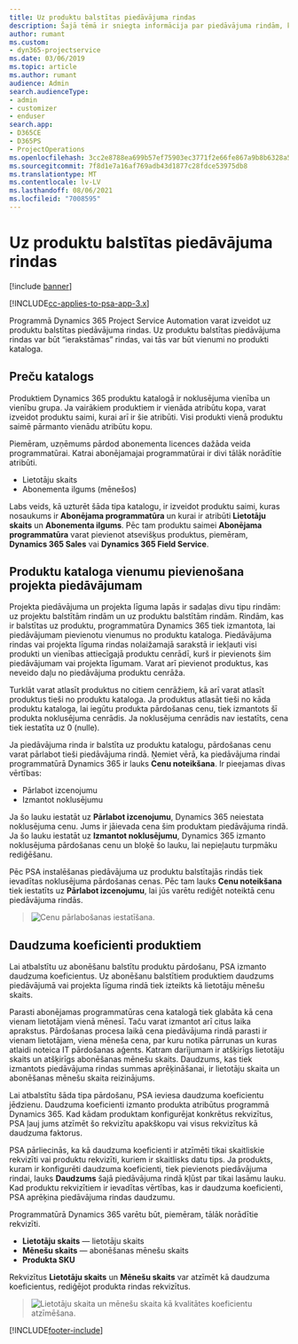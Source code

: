```yaml
---
title: Uz produktu balstītas piedāvājuma rindas
description: Šajā tēmā ir sniegta informācija par piedāvājuma rindām, kuras ir balstītas uz produktu.
author: rumant
ms.custom:
- dyn365-projectservice
ms.date: 03/06/2019
ms.topic: article
ms.author: rumant
audience: Admin
search.audienceType:
- admin
- customizer
- enduser
search.app:
- D365CE
- D365PS
- ProjectOperations
ms.openlocfilehash: 3cc2e8788ea699b57ef75903ec3771f2e66fe867a9b8b6328a55b484eb13ede4
ms.sourcegitcommit: 7f8d1e7a16af769adb43d1877c28fdce53975db8
ms.translationtype: MT
ms.contentlocale: lv-LV
ms.lasthandoff: 08/06/2021
ms.locfileid: "7008595"
---
```

# <a name="product-based-quote-lines"></a>Uz produktu balstītas piedāvājuma rindas

[!include [banner](../includes/psa-now-project-operations.md)]

[!INCLUDE[cc-applies-to-psa-app-3.x](../includes/cc-applies-to-psa-app-3x.md)]


Programmā Dynamics 365 Project Service Automation varat izveidot uz produktu balstītas piedāvājuma rindas. Uz produktu balstītas piedāvājuma rindas var būt “ierakstāmas” rindas, vai tās var būt vienumi no produkti kataloga.

## <a name="product-catalog"></a>Preču katalogs

Produktiem Dynamics 365 produktu katalogā ir noklusējuma vienība un vienību grupa. Ja vairākiem produktiem ir vienāda atribūtu kopa, varat izveidot produktu saimi, kurai arī ir šie atribūti. Visi produkti vienā produktu saimē pārmanto vienādu atribūtu kopu.

Piemēram, uzņēmums pārdod abonementa licences dažāda veida programmatūrai. Katrai abonējamajai programmatūrai ir divi tālāk norādītie atribūti.

- Lietotāju skaits 
- Abonementa ilgums (mēnešos)

Labs veids, kā uzturēt šāda tipa katalogu, ir izveidot produktu saimi, kuras nosaukums ir **Abonējama programmatūra** un kurai ir atribūti **Lietotāju skaits** un **Abonementa ilgums**. Pēc tam produktu saimei **Abonējama programmatūra** varat pievienot atsevišķus produktus, piemēram, **Dynamics 365 Sales** vai **Dynamics 365 Field Service**.

## <a name="adding-product-catalog-items-to-a-project-quote"></a>Produktu kataloga vienumu pievienošana projekta piedāvājumam

Projekta piedāvājuma un projekta līguma lapās ir sadaļas divu tipu rindām: uz projektu balstītām rindām un uz produktu balstītām rindām. Rindām, kas ir balstītas uz produktu, programmatūra Dynamics 365 tiek izmantota, lai piedāvājumam pievienotu vienumus no produktu kataloga. Piedāvājuma rindas vai projekta līguma rindas nolaižamajā sarakstā ir iekļauti visi produkti un vienības attiecīgajā produktu cenrādī, kurš ir pievienots šim piedāvājumam vai projekta līgumam. Varat arī pievienot produktus, kas neveido daļu no piedāvājuma produktu cenrāža.

Turklāt varat atlasīt produktus no citiem cenrāžiem, kā arī varat atlasīt produktus tieši no produktu kataloga. Ja produktus atlasāt tieši no kāda produktu kataloga, lai iegūtu produkta pārdošanas cenu, tiek izmantots šī produkta noklusējuma cenrādis. Ja noklusējuma cenrādis nav iestatīts, cena tiek iestatīta uz 0 (nulle).

Ja piedāvājuma rinda ir balstīta uz produktu katalogu, pārdošanas cenu varat pārlabot tieši piedāvājuma rindā. Ņemiet vērā, ka piedāvājuma rindai programmatūrā Dynamics 365 ir lauks **Cenu noteikšana**. Ir pieejamas divas vērtības:

- Pārlabot izcenojumu  
- Izmantot noklusējumu

Ja šo lauku iestatāt uz **Pārlabot izcenojumu**, Dynamics 365 neiestata noklusējuma cenu. Jums ir jāievada cena šim produktam piedāvājuma rindā. Ja šo lauku iestatāt uz **Izmantot noklusējumu**, Dynamics 365 izmanto noklusējuma pārdošanas cenu un bloķē šo lauku, lai nepieļautu turpmāku rediģēšanu.

Pēc PSA instalēšanas piedāvājuma uz produktu balstītajās rindās tiek ievadītas noklusējuma pārdošanas cenas. Pēc tam lauks **Cenu noteikšana** tiek iestatīts uz **Pārlabot izcenojumu**, lai jūs varētu rediģēt noteiktā cenu piedāvājuma rindās.

> ![Cenu pārlabošanas iestatīšana.](media/basic-guide-10.png)
 
## <a name="quantity-factors-for-products"></a>Daudzuma koeficienti produktiem

Lai atbalstītu uz abonēšanu balstītu produktu pārdošanu, PSA izmanto daudzuma koeficientus. Uz abonēšanu balstītiem produktiem daudzums piedāvājumā vai projekta līguma rindā tiek izteikts kā lietotāju mēnešu skaits.

Parasti abonējamas programmatūras cena katalogā tiek glabāta kā cena vienam lietotājam vienā mēnesī. Taču varat izmantot arī citus laika aprakstus. Pārdošanas procesa laikā cena piedāvājuma rindā parasti ir vienam lietotājam, viena mēneša cena, par kuru notika pārrunas un kuras atlaidi noteica IT pārdošanas aģents. Katram darījumam ir atšķirīgs lietotāju skaits un atšķirīgs abonēšanas mēnešu skaits. Daudzums, kas tiek izmantots piedāvājuma rindas summas aprēķināšanai, ir lietotāju skaita un abonēšanas mēnešu skaita reizinājums.

Lai atbalstītu šāda tipa pārdošanu, PSA ieviesa daudzuma koeficientu jēdzienu. Daudzuma koeficienti izmanto produkta atribūtus programmā Dynamics 365. Kad kādam produktam konfigurējat konkrētus rekvizītus, PSA ļauj jums atzīmēt šo rekvizītu apakškopu vai visus rekvizītus kā daudzuma faktorus.

PSA pārliecinās, ka kā daudzuma koeficienti ir atzīmēti tikai skaitliskie rekvizīti vai produktu rekvizīti, kuriem ir skaitlisks datu tips. Ja produkts, kuram ir konfigurēti daudzuma koeficienti, tiek pievienots piedāvājuma rindai, lauks **Daudzums** šajā piedāvājuma rindā kļūst par tikai lasāmu lauku. Kad produktu rekvizītiem ir ievadītas vērtības, kas ir daudzuma koeficienti, PSA aprēķina piedāvājuma rindas daudzumu.

Programmatūrā Dynamics 365 varētu būt, piemēram, tālāk norādītie rekvizīti. 

- **Lietotāju skaits** — lietotāju skaits 
- **Mēnešu skaits** — abonēšanas mēnešu skaits
- **Produkta SKU** 

Rekvizītus **Lietotāju skaits** un **Mēnešu skaits** var atzīmēt kā daudzuma koeficientus, rediģējot produkta rindas rekvizītus. 

> ![Lietotāju skaita un mēnešu skaita kā kvalitātes koeficientu atzīmēšana.](media/basic-guide-11.png)
 


[!INCLUDE[footer-include](../includes/footer-banner.md)]
